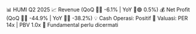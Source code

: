 📊 HUMI Q2 2025
📈 Revenue (QoQ 🔻🔴 -6.1% | YoY 🔼🟢 0.5%)
💰 Net Profit (QoQ 🔻🔴 -44.9% | YoY 🔻🔴 -38.2%)
💡 Cash Operasi: Positif
🧮 Valuasi: PER 14x | PBV 1.0x
🧱 Fundamental perlu dicermati
